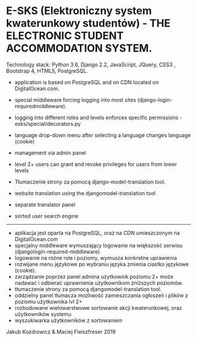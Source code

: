 # E-SKS (Elektroniczny system kwaterunkowy studentów) - THE ELECTRONIC STUDENT ACCOMMODATION SYSTEM.

Technology stack: Python 3.6, Django 2.2, JavaScript, JQuery, CSS3 , Bootstrap 4, HTML5, PostgreSQL.


- application is based on PostgreSQL and on CDN located on DigitalOcean.com.

- special middleware forcing logging into most sites (django-login-requiredmiddleware).

- logging into different roles and levels enforces specific permissions -  esks/special/decorators.py

- language drop-down menu after selecting a language changes language (cookie)

- management via admin panel

- level 2+ users can grant and revoke privileges for users from lower levels

- Tłumaczenie strony za pomocą django-model-translation tool.

- website translation using the djangomodel-translation tool

- separate translator panel

- sorted user search engine

--------------------------------------------------

- aplikacja jest oparta na PostgreSQL, oraz na CDN umieszczonym na DigitalOcean.com
- specjalny middleware wymuszający logowanie na większość serwisu (djangologin-required-middleware)
- logowanie na różne role i poziomy, wymusza konkretne uprawienia
- rozwijane menu językowe po wybraniu języka zmienia ciastko językowe (cookie).
- zarządzanie poprzez panel admina użytkownik poziomu 2+ może nadawać i odbierać uprawnienia użytkownikom zniższych poziomów.
- tłumaczenie strony za pomocą djangomodel-translation tool.
- oddzielny panel tłumacza możliwość zamieszczania ogłoszeń i plików z poziomu użytkownika lvl 2+
- rozbudowane wielowarstwowe sortowanie akcji kwaterunkowej, oraz użytkowników systemu
- wyszukiwarka użytkowników z sortowaniem


Jakub Kozdrowicz & Maciej Fleiszfreser 2019
